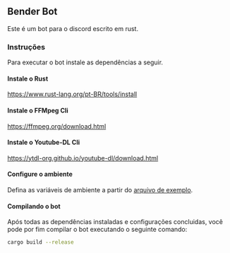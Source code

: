 ## Bender Bot

Este é um bot para o discord escrito em rust.

### Instruções

Para executar o bot instale as dependências a seguir.

#### Instale o Rust

https://www.rust-lang.org/pt-BR/tools/install

#### Instale o FFMpeg Cli

https://ffmpeg.org/download.html

#### Instale o Youtube-DL Cli

https://ytdl-org.github.io/youtube-dl/download.html

#### Configure o ambiente

Defina as variáveis de ambiente a partir do [arquivo de exemplo](.env.example).

#### Compilando o bot

Após todas as dependências instaladas e configurações concluidas, você pode por fim compilar o bot executando o seguinte comando:

```bash
cargo build --release 
```
